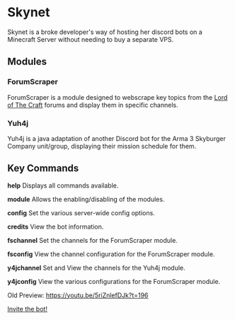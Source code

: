 # Skynet
Skynet is a broke developer's way of hosting her discord bots on a Minecraft Server without needing to buy a separate VPS.

## Modules
### ForumScraper
ForumScraper is a module designed to webscrape key topics from the [Lord of The Craft](https://www.lordofthecraft.net/forums/) forums and display them in specific channels.

### Yuh4j
Yuh4j is a java adaptation of another Discord bot for the Arma 3 Skyburger Company unit/group, displaying their mission schedule for them.

## Key Commands
**help** Displays all commands available.

**module** Allows the enabling/disabling of the modules.

**config** Set the various server-wide config options.

**credits** View the bot information.


**fschannel** Set the channels for the ForumScraper module.

**fsconfig** View the channel configuration for the ForumScraper module.


**y4jchannel** Set and View the channels for the Yuh4j module.

**y4jconfig** View the various configurations for the ForumScraper module.

Old Preview: https://youtu.be/5riZnlefDJk?t=196

[Invite the bot!](https://discord.com/api/oauth2/authorize?client_id=1019981710382874654&permissions=2147601472&scope=bot)
